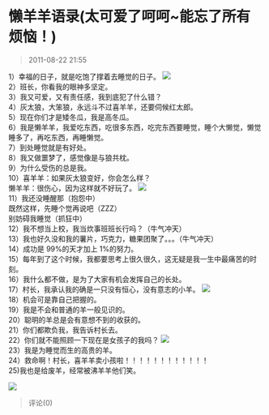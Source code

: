 # 懒羊羊语录(太可爱了呵呵~能忘了所有烦恼！)

> 2011-08-22 21:55

1）幸福的日子，就是吃饱了撑着去睡觉的日子。 [![](https://pan.4a1801.life:11443/d/NAS/Qzone_wyf/Blogs/images/F2CCEE9C.gif)](https://pan.4a1801.life:11443/d/NAS/Qzone_wyf/Blogs/images/F2CCEE9C.gif)  
2）班长，你看我的眼神多坚定。  
3）我又可爱，又有责任感，我到底犯了什么错？  
4）灰太狼，大笨狼，永远斗不过喜羊羊，还要伺候红太郎。  
5）现在你们才是矮冬瓜，我是高冬瓜。  
6）我是懒羊羊，我爱吃东西，吃很多东西，吃完东西要睡觉，睡个大懒觉，懒觉睡多了，再吃东西，再睡懒觉。  
7）到处睡觉就是有好处。  
8）我又做噩梦了，感觉像是与狼共枕。  
9）为什么受伤的总是我。  
10）喜羊羊：如果灰太狼变好，你会怎么样？  
懒羊羊：很伤心，因为这样就不好玩了。 [![](https://pan.4a1801.life:11443/d/NAS/Qzone_wyf/Blogs/images/E8CB73DF.gif)](https://pan.4a1801.life:11443/d/NAS/Qzone_wyf/Blogs/images/E8CB73DF.gif)  
11）我还没睡醒那（抱怨中）  
既然这样，先睡个觉再说吧（ZZZ）  
别妨碍我睡觉（抓狂中）  
12）我不想当上校，我当炊事班班长行吗？（牛气冲天）  
13）我也好久没和我的薯片，巧克力，糖果团聚了。。。（牛气冲天）  
14）成功是 99%的天才加上 1%的努力。  
15）每年到了这个时候，我都要思考上很久很久，这无疑是我一生中最痛苦的时刻。  
16）我什么都不做，是为了大家有机会发挥自己的长处。  
17）村长，我承认我的确是一只没有恒心，没有意志的小羊。 [![](https://pan.4a1801.life:11443/d/NAS/Qzone_wyf/Blogs/images/3A5DB170.gif)](https://pan.4a1801.life:11443/d/NAS/Qzone_wyf/Blogs/images/3A5DB170.gif)  
18）机会可是靠自己把握的。  
19）我是不会和普通的羊一般见识的。  
20）聪明的羊总是会有意想不到的收获的。  
21）你们都欺负我，我告诉村长去。  
22）你们就不能照顾一下现在是女孩子的我吗？ [![](https://pan.4a1801.life:11443/d/NAS/Qzone_wyf/Blogs/images/27269BE8.gif)](https://pan.4a1801.life:11443/d/NAS/Qzone_wyf/Blogs/images/27269BE8.gif)  
23）我是为睡觉而生的高贵的羊。  
24）救命啊！村长，喜羊羊卖小孩啦！！！！！！！！！！！！  
25)我也是给废羊，经常被沸羊羊他们笑。

[![](https://pan.4a1801.life:11443/d/NAS/Qzone_wyf/Blogs/images/3C030E39.gif)](https://pan.4a1801.life:11443/d/NAS/Qzone_wyf/Blogs/images/3C030E39.gif)

> 评论(0)
